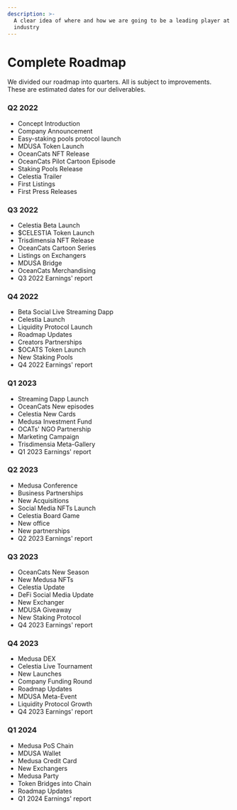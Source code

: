 ```yaml
---
description: >-
  A clear idea of where and how we are going to be a leading player at the DeFi
  industry
---
```


# Complete Roadmap

We divided our roadmap into quarters. All is subject to improvements. These are estimated dates for our deliverables.

### Q2 2022

* Concept Introduction
* &#x20;Company Announcement
* &#x20;Easy-staking pools protocol launch
* &#x20;MDUSA Token Launch
* &#x20;OceanCats NFT Release
* OceanCats Pilot Cartoon Episode
* &#x20;Staking Pools Release
* &#x20;Celestia Trailer
* &#x20;First Listings
* &#x20;First Press Releases

### Q3 2022

* Celestia Beta Launch
* $CELESTIA Token Launch&#x20;
* Trisdimensia NFT Release
* OceanCats Cartoon Series
* Listings on Exchangers
* MDUSA Bridge
* OceanCats Merchandising
* Q3 2022 Earnings' report



### Q4 2022

* Beta Social Live Streaming Dapp
* Celestia Launch
* Liquidity Protocol Launch
* Roadmap Updates
* Creators Partnerships
* $OCATS Token Launch
* New Staking Pools
* Q4 2022 Earnings' report

### Q1 2023

* Streaming Dapp Launch
* &#x20;OceanCats New episodes
* Celestia New Cards
* Medusa Investment Fund
* OCATs' NGO Partnership
* Marketing Campaign
* Trisdimensia Meta-Gallery
* Q1 2023 Earnings' report

### Q2 2023

* Medusa Conference
* Business Partnerships
* New Acquisitions
* Social Media NFTs Launch
* Celestia Board Game
* New office
* New partnerships
* Q2 2023 Earnings' report

### Q3 2023

* OceanCats New Season
* New Medusa NFTs
* Celestia Update
* DeFi Social Media Update
* New Exchanger
* MDUSA Giveaway
* New Staking Protocol
* Q4 2023 Earnings' report

### Q4 2023

* Medusa DEX
* Celestia Live Tournament
* New Launches
* Company Funding Round
* Roadmap Updates
* MDUSA Meta-Event
* Liquidity Protocol Growth
* Q4 2023 Earnings' report

### Q1 2024

* Medusa PoS Chain
* MDUSA Wallet
* Medusa Credit Card
* New Exchangers
* &#x20;Medusa Party
* &#x20;Token Bridges into Chain
* Roadmap Updates
* Q1 2024 Earnings' report

